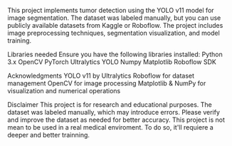 This project implements tumor detection using the YOLO v11 model for image segmentation.
The dataset was labeled manually, but you can use publicly available datasets from Kaggle or Roboflow.
The project includes image preprocessing techniques, segmentation visualization, and model training. 

Libraries needed
Ensure you have the following libraries installed:
Python 3.x
OpenCV
PyTorch
Ultralytics YOLO
Numpy
Matplotlib
Roboflow SDK

Acknowledgments
YOLO v11 by Ultralytics
Roboflow for dataset management
OpenCV for image processing
Matplotlib & NumPy for visualization and numerical operations

Disclaimer
This project is for research and educational purposes. The dataset was labeled manually, which may introduce errors. 
Please verify and improve the dataset as needed for better accuracy.
This project is not mean to be used in a real medical enviroment. To do so, it'll requiere a deeper and better trainning.
